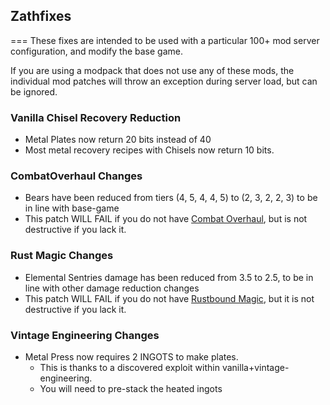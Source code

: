 ## Zathfixes
===
These fixes are intended to be used with a particular 100+ mod server configuration, and modify the base game.

If you are using a modpack that does not use any of these mods, the individual mod patches will throw an exception during server load, but can be ignored.

### Vanilla Chisel Recovery Reduction
- Metal Plates now return 20 bits instead of 40
- Most metal recovery recipes with Chisels now return 10 bits.

### CombatOverhaul Changes
- Bears have been reduced from tiers (4, 5, 4, 4, 5) to (2, 3, 2, 2, 3) to be in line with base-game
- This patch WILL FAIL if you do not have [Combat Overhaul](https://mods.vintagestory.at/combatoverhaul), but is not destructive if you lack it.

### Rust Magic Changes
- Elemental Sentries damage has been reduced from 3.5 to 2.5, to be in line with other damage reduction changes
- This patch WILL FAIL if you do not have [Rustbound Magic](https://mods.vintagestory.at/rustboundmagic), but it is not destructive if you lack it.

### Vintage Engineering Changes
- Metal Press now requires 2 INGOTS to make plates.
	- This is thanks to a discovered exploit within vanilla+vintage-engineering. 
	- You will need to pre-stack the heated ingots 